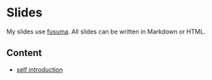 # Slides

My slides use [fusuma]().
All slides can be written in Markdown or HTML.

## Content

- [self introduction](https://github.com/nd-02110114/slides/tree/master/slides/self-intro)
